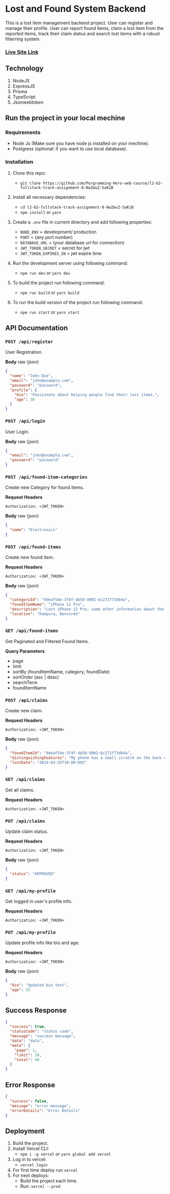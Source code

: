 # Lost and Found System Backend

This is a lost item management backend project. User can register and manage their profile. User can report found items, claim a lost item from the reported items, track their claim status and search lost items with a robust filterring system.

### [Live Site Link](https://gadgets-inventory-management-backend.vercel.app)

## Technology

1.  NodeJS
2.  ExpressJS
3.  Prisma
4.  TypeScript
5.  Jsonwebtoken

## Run the project in your local mechine

### Requirements

- Node Js (Make sure you have node js installed on your mechine).
- Postgress (optional: if you want to use local database).

### Installation

1. Clone this repo:
   - `git clone https://github.com/Porgramming-Hero-web-course/l2-b2-fullstack-track-assignment-8-NaZmuZ-SaKiB`
2. Install all necessary dependencies:
   - `cd l2-b2-fullstack-track-assignment-8-NaZmuZ-SaKiB`
   - `npm install` or `yarn`
3. Create a `.env` file in current directory and add following properties:

   - `NODE_ENV` = development/ production
   - `PORT` = (any port number)
   - `DATABASE_URL` = (your database url for connection)
   - `JWT_TOKEN_SECRET` = secret for jwt
   - `JWT_TOKEN_EXPIRES_IN` = jwt expire time

4. Run the development server using following command:
   - `npm run dev` or `yarn dev`
5. To build the project run following command:
   - `npm run build` or `yarn build`
6. To run the build version of the project run following command:
   - `npm run start` or `yarn start`

## API Documentation

### `POST /api/register`

User Registration.

**Body** raw (json)

```json
{
  "name": "John Doe",
  "email": "john@example.com",
  "password": "password",
  "profile": {
    "bio": "Passionate about helping people find their lost items.",
    "age": 30
  }
}
```

### `POST /api/login`

User Login.

**Body** raw (json)

```json
{
  "email": "john@example.com",
  "password": "password"
}
```

### `POST /api/found-item-categories`

Create new Category for found items.

**Request Headers**

```
Authorization: <JWT_TOKEN>
```

**Body** raw (json)

```json
{
  "name": "Electronics"
}
```

### `POST /api/found-items`

Create new found item.

**Request Headers**

```
Authorization: <JWT_TOKEN>
```

**Body** raw (json)

```json
{
  "categoryId": "9deaf54e-3f4f-4b50-9902-6c272f73db4a",
  "foundItemName": "iPhone 12 Pro",
  "description": "Lost iPhone 12 Pro, some other information about the item",
  "location": "Rampura, Banssree"
}
```

### `GET /api/found-items`

Get Paginated and Filtered Found Items.

**Query Parameters**

- page
- limit
- sortBy (foundItemName, category, foundDate)
- sortOrder (asc | desc)
- searchTerm
- foundItemName

### `POST /api/claims`

Create new claim.

**Request Headers**

```
Authorization: <JWT_TOKEN>
```

**Body** raw (json)

```json
{
  "foundItemId": "9deaf54e-3f4f-4b50-9902-6c272f73db4a",
  "distinguishingFeatures": "My phone has a small scratch on the back cover.",
  "lostDate": "2024-03-25T10:00:00Z"
}
```

### `GET /api/claims`

Get all claims.

**Request Headers**

```
Authorization: <JWT_TOKEN>
```

### `PUT /api/claims`

Update claim status.

**Request Headers**

```
Authorization: <JWT_TOKEN>
```

**Body** raw (json)

```json
{
  "status": "APPROVED"
}
```

### `GET /api/my-profile`

Get logged in user's profile info.

**Request Headers**

```
Authorization: <JWT_TOKEN>
```

### `PUT /api/my-profile`

Update profile info like bio and age.

**Request Headers**

```
Authorization: <JWT_TOKEN>
```

**Body** raw (json)

```json
{
  "bio": "Updated bio text",
  "age": 35
}
```

## Success Response

```json
{
  "success": true,
  "statusCode": "status code",
  "message": "success message",
  "data": "data",
  "meta": {
    "page": 1,
    "limit": 10,
    "total": 40
  }
}
```

## Error Response

```json
{
  "success": false,
  "message": "error message",
  "errorDetails": "Error Details"
}
```

## Deployment

1. Build the project.
2. Install Vercel CLI:
   - `npm i -g vercel` or `yarn global add vercel`
3. Log in to vercel:
   - `vercel login`
4. For first time deploy run `vercel`
5. For next deploys:
   - Build the project each time.
   - Run: `vercel --prod`
